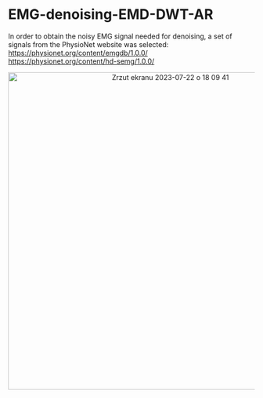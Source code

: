 # EMG-denoising-EMD-DWT-AR
In order to obtain the noisy EMG signal needed for denoising, a set of signals from the PhysioNet website was selected: https://physionet.org/content/emgdb/1.0.0/
https://physionet.org/content/hd-semg/1.0.0/

<p align="center">
    <img width="647" alt="Zrzut ekranu 2023-07-22 o 18 09 41" src="https://github.com/PatrykSpierewka/Electromyography-denoising-EMD-DWT-AR/assets/101202344/8c30211a-4670-4e41-9909-6a66efa29b66">
</p>
